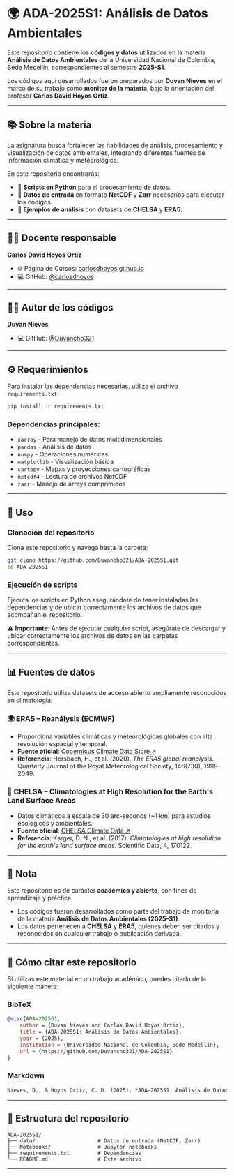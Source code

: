# 🌍 ADA-2025S1: Análisis de Datos Ambientales  

Este repositorio contiene los **códigos y datos** utilizados en la materia **Análisis de Datos Ambientales** de la Universidad Nacional de Colombia, Sede Medellín, correspondientes al semestre **2025-S1**.  

Los códigos aquí desarrollados fueron preparados por **Duvan Nieves** en el marco de su trabajo como **monitor de la materia**, bajo la orientación del profesor **Carlos David Hoyos Ortiz**.  

---

## 📚 Sobre la materia  
La asignatura busca fortalecer las habilidades de análisis, procesamiento y visualización de datos ambientales, integrando diferentes fuentes de información climática y meteorológica.  

En este repositorio encontrarás:  
- 📂 **Scripts en Python** para el procesamiento de datos.  
- 📂 **Datos de entrada** en formato **NetCDF** y **Zarr** necesarios para ejecutar los códigos.  
- 📂 **Ejemplos de análisis** con datasets de **CHELSA** y **ERA5**.  

---

## 👨‍🏫 Docente responsable  
**Carlos David Hoyos Ortiz**  
- 🌐 Página de Cursos: [carlosdhoyos.github.io](https://carlosdhoyos.github.io/)  
- 💻 GitHub: [@carlosdhoyos](https://github.com/carlosdhoyos)  

---

## 👨‍💻 Autor de los códigos  
**Duvan Nieves**  
- 💻 GitHub: [@Duvancho321](https://github.com/Duvancho321)  

---

## ⚙️ Requerimientos  
Para instalar las dependencias necesarias, utiliza el archivo `requirements.txt`:  

```bash
pip install -r requirements.txt
```

### Dependencias principales:
- `xarray` - Para manejo de datos multidimensionales
- `pandas` - Análisis de datos  
- `numpy` - Operaciones numéricas
- `matplotlib` - Visualización básica
- `cartopy` - Mapas y proyecciones cartográficas
- `netcdf4` - Lectura de archivos NetCDF
- `zarr` - Manejo de arrays comprimidos

---

## 🚀 Uso

### Clonación del repositorio
Clona este repositorio y navega hasta la carpeta:

```bash
git clone https://github.com/Duvancho321/ADA-2025S1.git
cd ADA-2025S1
```

### Ejecución de scripts
Ejecuta los scripts en Python asegurándote de tener instaladas las dependencias y de ubicar correctamente los archivos de datos que acompañan el repositorio.

**⚠️ Importante**: Antes de ejecutar cualquier script, asegúrate de descargar y ubicar correctamente los archivos de datos en las carpetas correspondientes.

---

## 📊 Fuentes de datos

Este repositorio utiliza datasets de acceso abierto ampliamente reconocidos en climatología:

### 🌍 ERA5 – Reanálysis (ECMWF)
- Proporciona variables climáticas y meteorológicas globales con alta resolución espacial y temporal.
- **Fuente oficial**: [Copernicus Climate Data Store ↗](https://cds.climate.copernicus.eu/)
- **Referencia**: Hersbach, H., et al. (2020). *The ERA5 global reanalysis*. Quarterly Journal of the Royal Meteorological Society, 146(730), 1999-2049.

### 🌲 CHELSA – Climatologies at High Resolution for the Earth's Land Surface Areas
- Datos climáticos a escala de 30 arc-seconds (~1 km) para estudios ecológicos y ambientales.
- **Fuente oficial**: [CHELSA Climate Data ↗](https://chelsa-climate.org/)
- **Referencia**: Karger, D. N., et al. (2017). *Climatologies at high resolution for the earth's land surface areas*. Scientific Data, 4, 170122.

---

## 📝 Nota

Este repositorio es de carácter **académico y abierto**, con fines de aprendizaje y práctica.

- Los códigos fueron desarrollados como parte del trabajo de monitoría de la materia **Análisis de Datos Ambientales (2025-S1)**.
- Los datos pertenecen a **CHELSA** y **ERA5**, quienes deben ser citados y reconocidos en cualquier trabajo o publicación derivada.

---

## 📖 Cómo citar este repositorio

Si utilizas este material en un trabajo académico, puedes citarlo de la siguiente manera:

### BibTeX
```bibtex
@misc{ADA-2025S1,
    author = {Duvan Nieves and Carlos David Hoyos Ortiz},
    title = {ADA-2025S1: Análisis de Datos Ambientales},
    year = {2025},
    institution = {Universidad Nacional de Colombia, Sede Medellín},
    url = {https://github.com/Duvancho321/ADA-2025S1}
}
```

### Markdown
```markdown
Nieves, D., & Hoyos Ortiz, C. D. (2025). *ADA-2025S1: Análisis de Datos Ambientales*. Universidad Nacional de Colombia, Sede Medellín. https://github.com/Duvancho321/ADA-2025S1
```

---

## 🎯 Estructura del repositorio

```
ADA-2025S1/
├── data/                    # Datos de entrada (NetCDF, Zarr)            
├── Notebooks/               # Jupyter notebooks
├── requirements.txt         # Dependencias
└── README.md                # Este archivo
```

---
